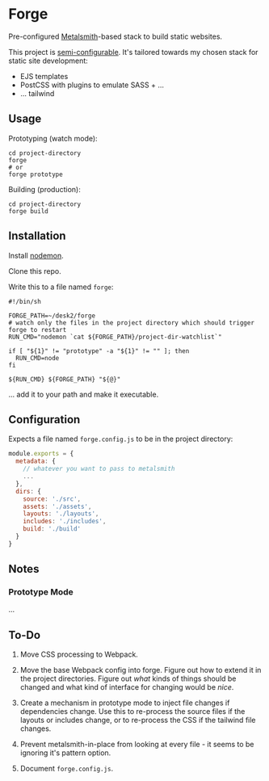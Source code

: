 # Forge

Pre-configured [Metalsmith](http://metalsmith.io)-based stack to build static websites.

This project is [semi-configurable](#configuration). It's tailored towards my chosen stack for static site development:

  - EJS templates
  - PostCSS with plugins to emulate SASS + ...
  - ... tailwind

## Usage

Prototyping (watch mode):

```shell
cd project-directory
forge
# or
forge prototype
```

Building (production):

```shell
cd project-directory
forge build
```

## Installation

Install [nodemon](https://www.npmjs.com/package/nodemon).

Clone this repo.

Write this to a file named `forge`:

```shell
#!/bin/sh

FORGE_PATH=~/desk2/forge
# watch only the files in the project directory which should trigger forge to restart
RUN_CMD="nodemon `cat ${FORGE_PATH}/project-dir-watchlist`"

if [ "${1}" != "prototype" -a "${1}" != "" ]; then
  RUN_CMD=node
fi

${RUN_CMD} ${FORGE_PATH} "${@}"
```

... add it to your path and make it executable.

## Configuration

Expects a file named `forge.config.js` to be in the project directory:

```javascript
module.exports = {
  metadata: {
    // whatever you want to pass to metalsmith
    ...
  },
  dirs: {
    source: './src',
    assets: './assets',
    layouts: './layouts',
    includes: './includes',
    build: './build'
  }
}
```

## Notes

### Prototype Mode

...

## To-Do

  1. Move CSS processing to Webpack.

  1. Move the base Webpack config into forge. Figure out how to extend it in the project directories. Figure out *what* kinds of things should be changed and what kind of interface for changing would be *nice*.

  1. Create a mechanism in prototype mode to inject file changes if dependencies change. Use this to re-process the source files if the layouts or includes change, or to re-process the CSS if the tailwind file changes.

  1. Prevent metalsmith-in-place from looking at every file - it seems to be ignoring it's pattern option.

  1. Document `forge.config.js`.
